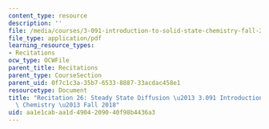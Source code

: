 ```yaml
---
content_type: resource
description: ''
file: /media/courses/3-091-introduction-to-solid-state-chemistry-fall-2018/aa1e1cabaa1d4904209040f98b4436a3_MIT3_091F18_REC26.pdf
file_type: application/pdf
learning_resource_types:
- Recitations
ocw_type: OCWFile
parent_title: Recitations
parent_type: CourseSection
parent_uid: 0f7c1c3a-35b7-6533-8887-33acdac458e1
resourcetype: Document
title: "Recitation 26: Steady State Diffusion \u2013 3.091 Introduction to Solid-State\
  \ Chemistry \u2013 Fall 2018"
uid: aa1e1cab-aa1d-4904-2090-40f98b4436a3
---
```

